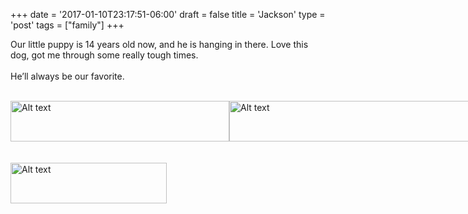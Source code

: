 +++
date = '2017-01-10T23:17:51-06:00'
draft = false
title = 'Jackson'
type = 'post'
tags = ["family"]
+++

<style>
  .image-row {
    display: flex;
  }
</style>



Our little puppy is 14 years old now, and he is hanging in there. Love this dog, got me through some really tough times.<br /> <br />
He’ll always be our favorite.<br /> <br />

<div class="image-row">
  <img src="https://julianwest.me/Blog/posts/2017/Jackson/jackson-winter1.jpeg" alt="Alt text" width="350" height="65">
  <img src="https://julianwest.me/Blog/posts/2017/Jackson/jackson-winter2.jpeg" alt="Alt text" width="450" height="65">
</div><br /> <br />

<div class="image-row">
  <img src="https://julianwest.me/Blog/posts/2017/Jackson/mom-and-jackson.jpeg" alt="Alt text" width="250" height="65">
</div><br /> <br />